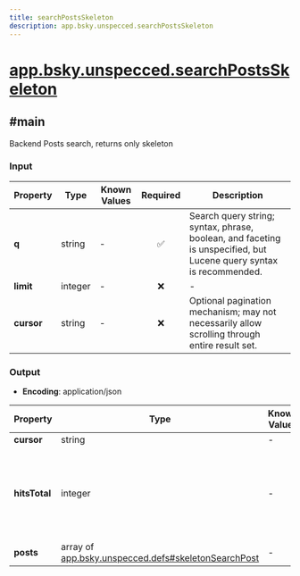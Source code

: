 ```yaml
---
title: searchPostsSkeleton
description: app.bsky.unspecced.searchPostsSkeleton
---
```


# [app.bsky.unspecced.searchPostsSkeleton](https://github.com/myConsciousness/atproto.dart/blob/main/lexicons/app/bsky/unspecced/searchPostsSkeleton.json)

## #main

Backend Posts search, returns only skeleton

### Input

| Property | Type | Known Values | Required | Description |
| --- | --- | --- | :---: | --- |
| **q** | string | - | ✅ | Search query string; syntax, phrase, boolean, and faceting is unspecified, but Lucene query syntax is recommended. |
| **limit** | integer | - | ❌ | - |
| **cursor** | string | - | ❌ | Optional pagination mechanism; may not necessarily allow scrolling through entire result set. |

### Output

- **Encoding**: application/json

| Property | Type | Known Values | Required | Description |
| --- | --- | --- | :---: | --- |
| **cursor** | string | - | ❌ | - |
| **hitsTotal** | integer | - | ❌ | Count of search hits. Optional, may be rounded/truncated, and may not be possible to paginate through all hits. |
| **posts** | array of [app.bsky.unspecced.defs#skeletonSearchPost](../../../../lexicons/app/bsky/unspecced/defs.md#skeletonsearchpost) | - | ✅ | - |
